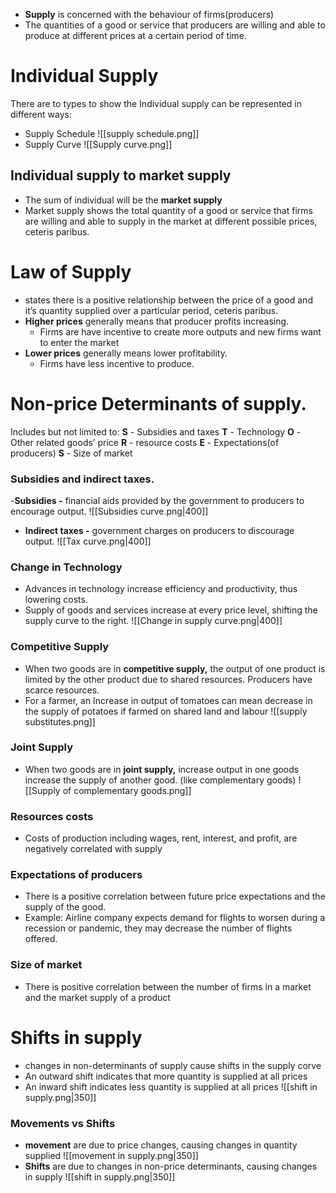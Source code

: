 
- **Supply** is concerned with the behaviour of firms(producers)
- The quantities of a good or service that producers are willing and able to produce at different prices at a certain period of time.
# Individual Supply
There are to types to show the 
Individual supply can be represented in different ways:
- Supply Schedule
 ![[supply schedule.png]]
- Supply Curve
	![[Supply curve.png]]
## Individual supply to market supply
- The sum of individual will be the **market supply**
- Market supply shows the total quantity of a good or service that firms are willing and able to
supply in the market at different possible prices, ceteris paribus.
# Law of Supply
- states there is a positive relationship between the price of a good and it’s quantity supplied over a particular period, ceteris paribus.
- **Higher prices** generally means that producer profits increasing.
    - Firms are have incentive to create more outputs and new firms want to enter the market
- **Lower prices** generally means lower profitability.
    - Firms have less incentive to produce.
# Non-price Determinants of supply.
Includes but not limited to:
**S** - Subsidies and taxes
**T** - Technology
**O** - Other related goods’ price 
**R** - resource costs 
**E** - Expectations(of producers)
**S** - Size of market
### Subsidies and indirect taxes.
-**Subsidies -** financial aids provided by the government to producers to encourage output. 
![[Subsidies curve.png|400]]

- **Indirect taxes -** government charges on producers to discourage output. 
![[Tax curve.png|400]]
### Change in Technology
- Advances in technology increase efficiency and productivity, thus lowering costs.
- Supply of goods and services increase at every price level, shifting the supply curve to the right.
![[Change in supply curve.png|400]]
### Competitive Supply
- When two goods are in **competitive supply,** the output of one product is limited by the other product due to shared resources. Producers have scarce resources.
- For a farmer, an Increase in output of tomatoes can mean decrease in the supply of potatoes if farmed on shared land and labour
![[supply substitutes.png]]
### Joint Supply
- When two goods are in **joint supply,** increase output in one goods increase the supply of another good.  (like complementary goods)
![[Supply of complementary goods.png]]
### Resources costs
- Costs of production including wages, rent, interest, and profit, are negatively correlated with supply
### Expectations of producers
- There is a positive correlation between future price expectations and the supply of the good.
- Example: Airline company expects demand for flights to worsen during a recession or pandemic, they may decrease the number of flights offered.
### Size of market
- There is positive correlation between the number of firms in a market and the market supply of a product
# Shifts in supply
- changes in non-determinants of supply cause shifts in the supply corve
- An outward shift indicates that more quantity is supplied at all prices
- An inward shift indicates less quantity is supplied at all prices
![[shift in supply.png|350]]
### Movements vs Shifts
- **movement** are due to price changes, causing changes in quantity supplied
![[movement in supply.png|350]]
- **Shifts** are due to changes in non-price determinants, causing changes in supply
![[shift in supply.png|350]]